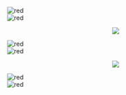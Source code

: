 ![red](https://github.com/user-attachments/assets/f3da2846-283b-4ccb-8cb0-e82b1cf06965)         
![red](https://github.com/user-attachments/assets/f3da2846-283b-4ccb-8cb0-e82b1cf06965)          

<p align="center">  
<img src="https://github.com/user-attachments/assets/7d8586ee-4cb1-4cce-a08d-303089f3480f" />         
</p>  

![red](https://github.com/user-attachments/assets/f3da2846-283b-4ccb-8cb0-e82b1cf06965)          
![red](https://github.com/user-attachments/assets/f3da2846-283b-4ccb-8cb0-e82b1cf06965)      

<p align="center">  
<img src="https://github.com/user-attachments/assets/d9798a91-61a6-417e-8ebc-ed5520a417fe" />     
</p>  

![red](https://github.com/user-attachments/assets/f3da2846-283b-4ccb-8cb0-e82b1cf06965)        
![red](https://github.com/user-attachments/assets/f3da2846-283b-4ccb-8cb0-e82b1cf06965)        
